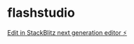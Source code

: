 # flashstudio

[Edit in StackBlitz next generation editor ⚡️](https://stackblitz.com/~/github.com/marcus-clay/flashstudio)